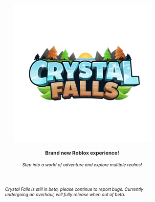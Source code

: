 <p align="center">
<img src="https://github.com/Crystal-Falls-Development-Studios/.github/blob/main/profile/logo.png?raw=true" width=450>
  
  <h3 align="center">Brand new Roblox experience!</h3>
  <h6 align="center">Step into a world of adventure and explore multiple realms!</h6>
</p>

&nbsp;

*Crystal Falls is still in beta, please continue to report bugs. Currently undergoing an overhaul, will fully release when out of beta.*
